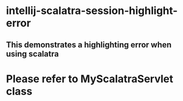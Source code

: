 # intellij-scalatra-session-highlight-error #

## This demonstrates a highlighting error when using scalatra ##

# Please refer to MyScalatraServlet class